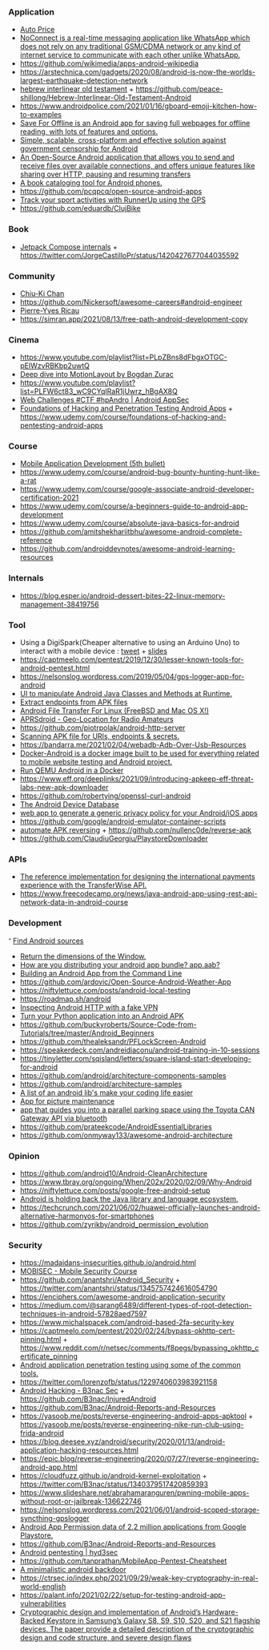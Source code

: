 ### Application

- [Auto Price](https://devforum.ro/t/aplicatie-android-verificarea-pretului-de-piata-al-unui-autoturism/12053)
- [NoConnect is a real-time messaging application like WhatsApp which does not rely on any traditional GSM/CDMA network or any kind of internet service to communicate with each other unlike WhatsApp.](https://twitter.com/Debloper/status/1206358762275004417)
- https://github.com/wikimedia/apps-android-wikipedia
- https://arstechnica.com/gadgets/2020/08/android-is-now-the-worlds-largest-earthquake-detection-network
- [hebrew interlinear old testament](https://github.com/stefankmitph/hiot) + https://github.com/peace-shillong/Hebrew-Interlinear-Old-Testament-Android
- https://www.androidpolice.com/2021/01/16/gboard-emoji-kitchen-how-to-examples
- [Save For Offline is an Android app for saving full webpages for offline reading, with lots of features and options.](https://github.com/JonasCz/save-for-offline)
- [Simple, scalable, cross-platform and effective solution against government censorship for Android](https://github.com/krlvm/PowerTunnel-Android)
- [An Open-Source Android application that allows you to send and receive files over available connections, and offers unique features like sharing over HTTP, pausing and resuming transfers](https://github.com/trebleshot/android)
- [A book cataloging tool for Android phones.](https://github.com/eleybourn/Book-Catalogue)
- https://github.com/pcqpcq/open-source-android-apps
- [Track your sport activities with RunnerUp using the GPS](https://github.com/jonasoreland/runnerup)
- https://github.com/eduardb/ClujBike

### Book

- [Jetpack Compose internals](https://leanpub.com/composeinternals) + https://twitter.com/JorgeCastilloPr/status/1420427677044035592

### Community

- [Chiu-Ki Chan](http://chiuki.github.io)
- https://github.com/Nickersoft/awesome-careers#android-engineer
- [Pierre-Yves Ricau](https://twitter.com/Piwai/status/1476962698982264838)
- https://simran.app/2021/08/13/free-path-android-development-copy

### Cinema

- https://www.youtube.com/playlist?list=PLpZBns8dFbgxOTGC-pElWzvRBKbp2uwtQ
- [Deep dive into MotionLayout by Bogdan Zurac](https://docs.google.com/presentation/d/1957szdWm2Uj1YSF8ffWS0_5UOjRN6cysLMWuVdeRT4s)
- https://www.youtube.com/playlist?list=PLFW6ct83_wC9CYqIRaR1jUwrz_hBgAX8Q
- [Web Challenges #CTF #hpAndro | Android AppSec](https://www.youtube.com/playlist?list=PLY47jY-dcCPWerJCAPw2GOJxUvmRe5Zho)
- [Foundations of Hacking and Penetration Testing Android Apps](https://www.youtube.com/playlist?list=PL2EF13wm-hWAr15jPUoS3pMmryfZiehxq) + https://www.udemy.com/course/foundations-of-hacking-and-pentesting-android-apps

### Course

- [Mobile Application Development (5th bullet)](https://github.com/Developer-Y/cs-video-courses#software-engineering)
- https://www.udemy.com/course/android-bug-bounty-hunting-hunt-like-a-rat
- https://www.udemy.com/course/google-associate-android-developer-certification-2021
- https://www.udemy.com/course/a-beginners-guide-to-android-app-development
- https://www.udemy.com/course/absolute-java-basics-for-android
- https://github.com/amitshekhariitbhu/awesome-android-complete-reference
- https://github.com/androiddevnotes/awesome-android-learning-resources

### Internals

- https://blog.esper.io/android-dessert-bites-22-linux-memory-management-38419756


### Tool

- Using a DigiSpark(Cheaper alternative to using an Arduino Uno) to interact with a mobile device
  : [tweet](https://twitter.com/G1nGe98/status/1183016558773391360) + [slides](https://docs.google.com/presentation/d/1F2h3bIF_D1AEGeG0boCobnBshI9gEzmN9TlSWq_ONpw/edit#slide=id.g62eed3bf43_0_106)
- https://captmeelo.com/pentest/2019/12/30/lesser-known-tools-for-android-pentest.html
- https://nelsonslog.wordpress.com/2019/05/04/gps-logger-app-for-android
- [UI to manipulate Android Java Classes and Methods at Runtime.](https://github.com/m0bilesecurity/RMS-Runtime-Mobile-Security)
- [Extract endpoints from APK files](https://github.com/ndelphit/apkurlgrep)
- [Android File Transfer For Linux (FreeBSD and Mac OS X!)](https://github.com/whoozle/android-file-transfer-linux)
- [APRSdroid - Geo-Location for Radio Amateurs](https://github.com/ge0rg/aprsdroid)
- https://github.com/piotrpolak/android-http-server
- [Scanning APK file for URIs, endpoints & secrets.](https://github.com/dwisiswant0/apkleaks)
- https://bandarra.me/2021/02/04/webadb-Adb-Over-Usb-Resources
- [Docker-Android is a docker image built to be used for everything related to mobile website testing and Android project.](https://github.com/budtmo/docker-android)
- [Run QEMU Android in a Docker](https://github.com/sickcodes/dock-droid)
- https://www.eff.org/deeplinks/2021/09/introducing-apkeep-eff-threat-labs-new-apk-downloader
- https://github.com/robertying/openssl-curl-android
- [The Android Device Database](http://newandroidbook.com/ddb)
- [web app to generate a generic privacy policy for your Android/iOS apps](https://github.com/nisrulz/app-privacy-policy-generator)
- https://github.com/google/android-emulator-container-scripts
- [automate APK reversing](https://twitter.com/nullenc0de/status/1483142647791460358) + https://github.com/nullenc0de/reverse-apk
- https://github.com/ClaudiuGeorgiu/PlaystoreDownloader

### APIs

- [The reference implementation for designing the international payments experience with the TransferWise API.](https://github.com/transferwise/banks-reference-android)
- https://www.freecodecamp.org/news/java-android-app-using-rest-api-network-data-in-android-course

### Development

־ [Find Android sources](https://github.com/pyricau/androidsrc)
- [Return the dimensions of the Window.](https://twitter.com/jlongster/status/1220364760316895233)
- [How are you distributing your android app bundle? app.aab?](https://twitter.com/sseraphini/status/1220304089462067200)
- [Building an Android App from the Command Line](https://www.hanshq.net/command-line-android.html)
- https://github.com/ardovic/Open-Source-Android-Weather-App
- https://niftylettuce.com/posts/android-local-testing
- https://roadmap.sh/android
- [Inspecting Android HTTP with a fake VPN](https://httptoolkit.tech/blog/inspecting-android-http)
- [Turn your Python application into an Android APK](https://github.com/kivy/python-for-android)
- https://github.com/buckyroberts/Source-Code-from-Tutorials/tree/master/Android_Beginners
- https://github.com/thealeksandr/PFLockScreen-Android
- https://speakerdeck.com/andreidiaconu/android-training-in-10-sessions
- https://tinyletter.com/sqisland/letters/square-island-start-developing-for-android
- https://github.com/android/architecture-components-samples
- https://github.com/android/architecture-samples
- [A list of an android lib's make your coding life easier](https://github.com/CreatorB/Android-Library)
- [App for picture maintenance](https://github.com/timitoc/groupicture)
- [app that guides you into a parallel parking space using the Toyota CAN Gateway API via bluetooth](https://github.com/diafygi/ppark)
- https://github.com/prateekcode/AndroidEssentialLibraries
- https://github.com/onmyway133/awesome-android-architecture

### Opinion

- https://github.com/android10/Android-CleanArchitecture
- https://www.tbray.org/ongoing/When/202x/2020/02/09/Why-Android
- https://niftylettuce.com/posts/google-free-android-setup
- [Android is holding back the Java library and language ecosystem.](https://twitter.com/JakeWharton/status/1174020113466568704)
- https://techcrunch.com/2021/06/02/huawei-officially-launches-android-alternative-harmonyos-for-smartphones
- https://github.com/zyrikby/android_permission_evolution

### Security

- https://madaidans-insecurities.github.io/android.html
- [MOBISEC - Mobile Security Course](https://mobisec.reyammer.io)
- https://github.com/anantshri/Android_Security + https://twitter.com/anantshri/status/1345757424616054790
- https://enciphers.com/awesome-android-application-security
- https://medium.com/@sarang6489/different-types-of-root-detection-techniques-in-android-57828aed7597
- https://www.michalspacek.com/android-based-2fa-security-key
- https://captmeelo.com/pentest/2020/02/24/bypass-okhttp-cert-pinning.html + https://www.reddit.com/r/netsec/comments/f8pegs/bypassing_okhttp_certificate_pinning
- [Android application penetration testing using some of the common tools.](https://github.com/riddhi-shree/nullCommunity/blob/master/Android/README.md)
- https://twitter.com/lorenzofb/status/1229740603983921158
- [Android Hacking - B3nac Sec](https://www.youtube.com/playlist?list=PLrIM_Ohh4UNNT1vfBGn4FwGzH-k8QqHpt) + https://github.com/B3nac/InjuredAndroid
- https://github.com/B3nac/Android-Reports-and-Resources
- https://yasoob.me/posts/reverse-engineering-android-apps-apktool + https://yasoob.me/posts/reverse-engineering-nike-run-club-using-frida-android
- https://blog.deesee.xyz/android/security/2020/01/13/android-application-hacking-resources.html
- https://epic.blog/reverse-engineering/2020/07/27/reverse-engineering-android-app.html
- https://cloudfuzz.github.io/android-kernel-exploitation + https://twitter.com/B3nac/status/1340379517420859393
- https://www.slideshare.net/abrahamaranguren/pwning-mobile-apps-without-root-or-jailbreak-136622746
- https://nelsonslog.wordpress.com/2021/06/01/android-scoped-storage-syncthing-gpslogger
- [Android App Permission data of 2.2 million applications from Google Playstore.](https://github.com/gauthamp10/android-permissions-dataset)
- https://github.com/B3nac/Android-Reports-and-Resources
- [Android pentesting | hyd3sec](https://www.youtube.com/playlist?list=PLXAaWemFrhwlV5KulQMT6nsOVLPaG_yUa)
- https://github.com/tanprathan/MobileApp-Pentest-Cheatsheet
- [A minimalistic android backdoor](https://github.com/Ch0pin/AndroidWebDoor)
- https://ctrsec.io/index.php/2021/09/29/weak-key-cryptography-in-real-world-english
- https://palant.info/2021/02/22/setup-for-testing-android-app-vulnerabilities
- [Cryptographic design and implementation of Android’s Hardware-Backed Keystore in Samsung’s Galaxy S8, S9, S10, S20, and S21 flagship devices. The paper provide a detailed description of the cryptographic design and code structure, and severe design flaws](https://eprint.iacr.org/2022/208.pdf)
